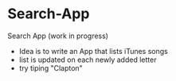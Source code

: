 # Search-App
Search App (work in progress)

- Idea is to write an App that lists iTunes songs 
- list is updated on each newly added letter
- try tiping "Clapton"
